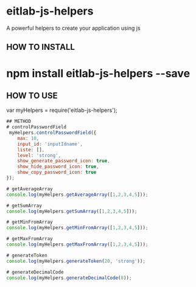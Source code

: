 # eitlab-js-helpers
A powerful helpers to create your application using js
 
## HOW TO INSTALL
# npm install eitlab-js-helpers --save

## HOW TO USE
var myHelpers = require('eitlab-js-helpers');

```javascript 
## METHOD 
# controlPasswordField
 myHelpers.controlPasswordField({
    max: 10,
    input_id: 'inputIdname',
    liste: [],
    level: 'strong',
    show_generate_password_icon: true,
    show_hide_password_icon: true,
    show_copy_password_icon: true
});

# getAverageArray
console.log(myHelpers.getAverageArray([1,2,3,4,5]));

# getSumArray
console.log(myHelpers.getSumArray([1,2,3,4,5]));

# getMinFromArray
console.log(myHelpers.getMinFromArray([1,2,3,4,5]));

# getMaxFromArray
console.log(myHelpers.getMaxFromArray([1,2,3,4,5]));

# generateToken
console.log(myHelpers.generateToken(20, 'strong'));

# generateDecimalCode
console.log(myHelpers.generateDecimalCode(8));


        